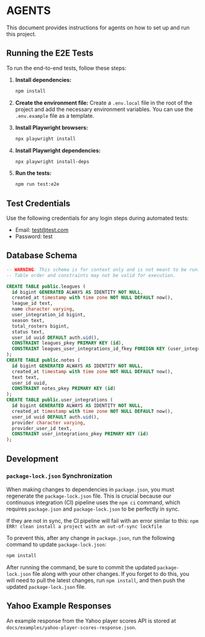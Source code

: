 # AGENTS

This document provides instructions for agents on how to set up and run this project.

## Running the E2E Tests

To run the end-to-end tests, follow these steps:

1.  **Install dependencies:**
    ```bash
    npm install
    ```

2.  **Create the environment file:**
    Create a `.env.local` file in the root of the project and add the necessary environment variables. You can use the `.env.example` file as a template.

3.  **Install Playwright browsers:**
    ```bash
    npx playwright install
    ```

4.  **Install Playwright dependencies:**
    ```bash
    npx playwright install-deps
    ```

5.  **Run the tests:**
    ```bash
    npm run test:e2e
    ```

## Test Credentials
Use the following credentials for any login steps during automated tests:

- Email: test@test.com
- Password: test

## Database Schema

```sql
-- WARNING: This schema is for context only and is not meant to be run.
-- Table order and constraints may not be valid for execution.

CREATE TABLE public.leagues (
  id bigint GENERATED ALWAYS AS IDENTITY NOT NULL,
  created_at timestamp with time zone NOT NULL DEFAULT now(),
  league_id text,
  name character varying,
  user_integration_id bigint,
  season text,
  total_rosters bigint,
  status text,
  user_id uuid DEFAULT auth.uid(),
  CONSTRAINT leagues_pkey PRIMARY KEY (id),
  CONSTRAINT leagues_user_integrations_id_fkey FOREIGN KEY (user_integration_id) REFERENCES public.user_integrations(id)
);
CREATE TABLE public.notes (
  id bigint GENERATED ALWAYS AS IDENTITY NOT NULL,
  created_at timestamp with time zone NOT NULL DEFAULT now(),
  text text,
  user_id uuid,
  CONSTRAINT notes_pkey PRIMARY KEY (id)
);
CREATE TABLE public.user_integrations (
  id bigint GENERATED ALWAYS AS IDENTITY NOT NULL,
  created_at timestamp with time zone NOT NULL DEFAULT now(),
  user_id uuid DEFAULT auth.uid(),
  provider character varying,
  provider_user_id text,
  CONSTRAINT user_integrations_pkey PRIMARY KEY (id)
);
```

## Development

### `package-lock.json` Synchronization

When making changes to dependencies in `package.json`, you must regenerate the `package-lock.json` file. This is crucial because our continuous integration (CI) pipeline uses the `npm ci` command, which requires `package.json` and `package-lock.json` to be perfectly in sync.

If they are not in sync, the CI pipeline will fail with an error similar to this:
`npm ERR! clean install a project with an out-of-sync lockfile`

To prevent this, after any change in `package.json`, run the following command to update `package-lock.json`:

```bash
npm install
```

After running the command, be sure to commit the updated `package-lock.json` file along with your other changes. If you forget to do this, you will need to pull the latest changes, run `npm install`, and then push the updated `package-lock.json` file.

## Yahoo Example Responses

An example response from the Yahoo player scores API is stored at
`docs/examples/yahoo-player-scores-response.json`.

